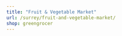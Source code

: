 ```yaml
---
title: "Fruit & Vegetable Market"
url: /surrey/fruit-and-vegetable-market/
shop: greengrocer
---
```

